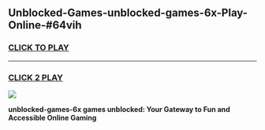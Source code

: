 
## Unblocked-Games-unblocked-games-6x-Play-Online-#64vih
<h3>
<a href="https://premium.freeplayer.one?title=unblocked-games-6x&ref=27F">CLICK TO PLAY</a></h3>
<hr>

<h3>
<a href="https://premium.freeplayer.one?title=unblocked-games-6x&ref=27F">CLICK 2 PLAY</a>
  
</h3>

<a href="https://premium.freeplayer.one?title=unblocked-games-6x&ref=27F"><img src="https://clearcache.store/games.png"></a>


**unblocked-games-6x games unblocked: Your Gateway to Fun and Accessible Online Gaming**
